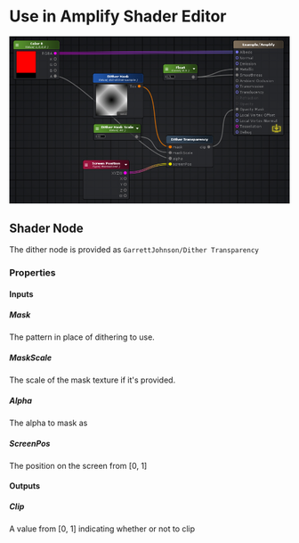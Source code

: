 # Use in Amplify Shader Editor

![Amplify Shader Editor Example](amplify-example.png)

## Shader Node

The dither node is provided as `GarrettJohnson/Dither Transparency`

### Properties
#### Inputs
##### Mask

The pattern in place of dithering to use.

##### MaskScale

The scale of the mask texture if it's provided.

##### Alpha

The alpha to mask as

##### ScreenPos

The position on the screen from [0, 1]

#### Outputs
##### Clip
A value from [0, 1] indicating whether or not to clip
